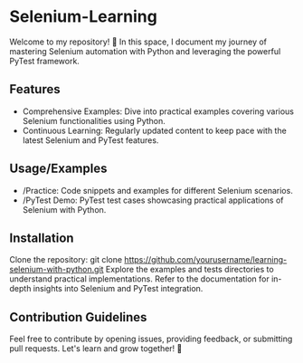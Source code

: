 
# Selenium-Learning

Welcome to my repository! 🚀 In this space, I document my journey of mastering Selenium automation with Python and leveraging the powerful PyTest framework.


## Features

- Comprehensive Examples: Dive into practical examples covering various Selenium functionalities using Python.
- Continuous Learning: Regularly updated content to keep pace with the latest Selenium and PyTest features.


## Usage/Examples

- /Practice: Code snippets and examples for different Selenium scenarios.
- /PyTest Demo: PyTest test cases showcasing practical applications of Selenium with Python.


## Installation
Clone the repository: git clone https://github.com/yourusername/learning-selenium-with-python.git Explore the examples and tests directories to understand practical implementations. Refer to the documentation for in-depth insights into Selenium and PyTest integration.
## Contribution Guidelines
Feel free to contribute by opening issues, providing feedback, or submitting pull requests. Let's learn and grow together! 🌱
